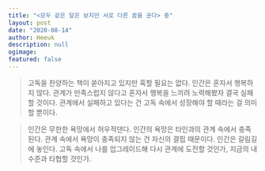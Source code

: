 ```yaml
---
title: "<모두 같은 달은 보지만 서로 다른 꿈을 꾼다> 중"
layout: post
date: "2020-08-14"
author: Heeuk
description: null
ogimage:
featured: false
---
```


> 고독을 찬양하는 책이 쏟아지고 있지만 혹할 필요는 없다. 인간은 혼자서 행복하지 않다. 관계가 만족스럽지 않다고 혼자서 행복을 느끼려 노력해봤자 결국 실패할 것이다. 관계에서 실패하고 있다는 건 고독 속에서 성장해야 할 때라는 걸 의미할 뿐이다.

> 인간은 무한한 욕망에서 허우적댄다. 인간의 욕망은 타인과의 관계 속에서 충족된다. 관계 속에서 욕망이 충족되지 않는 건 자신의 결핍 때문이다. 인간은 갈림길에 놓인다. 고독 속에서 나를 업그레이드해 다시 관계에 도전할 것인가, 지금의 내 수준과 타협할 것인가.
